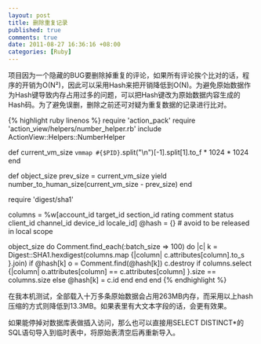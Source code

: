 ```yaml
---
layout: post
title: 删除重复记录
published: true
comments: true
date: 2011-08-27 16:36:16 +08:00
categories: [Ruby]
---
```


项目因为一个隐藏的BUG要删除掉重复的评论，如果所有评论挨个比对的话，程序的开销为O(N²)，因此可以采用Hash来把开销降低到O(N)。为避免原始数据作为Hash键导致内存占用过多的问题，可以把Hash键改为原始数据内容生成的Hash码。为了避免误删，删除之前还可对疑为重复数据的记录进行比对。

{% highlight ruby linenos %}
require 'action_pack'
require 'action_view/helpers/number_helper.rb'
include ActionView::Helpers::NumberHelper

def current_vm_size
  `vmmap #{$PID}`.split("\n")[-1].split[1].to_f * 1024 * 1024
end

def object_size
 prev_size = current_vm_size
 yield
 number_to_human_size(current_vm_size - prev_size)
end

require 'digest/sha1'

columns = %w[account_id target_id section_id rating comment status client_id channel_id device_id locale_id]
@hash = {} # avoid to be released in local scope

object_size do
  Comment.find_each(:batch_size => 100) do |c|
    k = Digest::SHA1.hexdigest(columns.map {|column| c.attributes[column].to_s }.join)
    if @hash[k]
      o = Comment.find(@hash[k])
      c.destroy if columns.select {|column| o.attributes[column] == c.attributes[column] }.size == columns.size
    else
      @hash[k] = c.id
    end
  end
end
{% endhighlight %}

在我本机测试，全部载入十万多条原始数据会占用263MB内存，而采用以上hash压缩的方式则降低到13.3MB。如果表里有大文本字段的话，会更有效果。

如果能停掉对数据库表做插入访问，那么也可以直接用SELECT DISTINCT\*的SQL语句导入到临时表中，将原始表清空后再重新导入。
